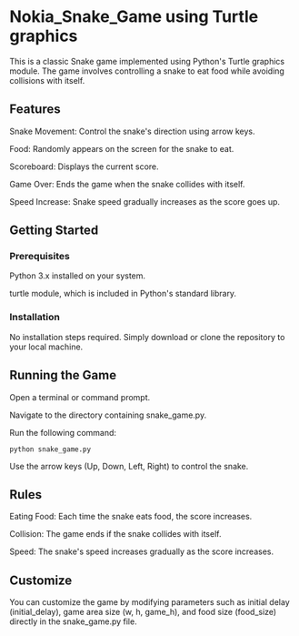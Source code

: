 # Nokia_Snake_Game using Turtle graphics

This is a classic Snake game implemented using Python's Turtle graphics module. The game involves controlling a snake to eat food while avoiding collisions with itself.

## Features
Snake Movement: Control the snake's direction using arrow keys.

Food: Randomly appears on the screen for the snake to eat.

Scoreboard: Displays the current score.

Game Over: Ends the game when the snake collides with itself.

Speed Increase: Snake speed gradually increases as the score goes up.

## Getting Started
### Prerequisites

Python 3.x installed on your system.

turtle module, which is included in Python's standard library.

### Installation
No installation steps required. Simply download or clone the repository to your local machine.

## Running the Game
Open a terminal or command prompt.

Navigate to the directory containing snake_game.py.

Run the following command:

<code>python snake_game.py</code> 

Use the arrow keys (Up, Down, Left, Right) to control the snake.

## Rules

Eating Food: Each time the snake eats food, the score increases.

Collision: The game ends if the snake collides with itself.

Speed: The snake's speed increases gradually as the score increases.

## Customize

You can customize the game by modifying parameters such as initial delay (initial_delay), game area size (w, h, game_h), and food size (food_size) directly in the snake_game.py file.
